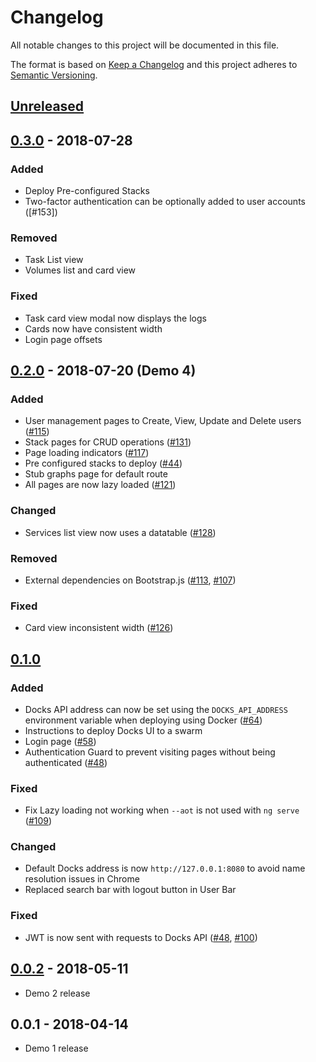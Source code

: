 # Changelog
All notable changes to this project will be documented in this file.

The format is based on [Keep a Changelog](http://keepachangelog.com/en/1.0.0/)
and this project adheres to [Semantic Versioning](http://semver.org/spec/v2.0.0.html).

## [Unreleased]

## [0.3.0] - 2018-07-28
### Added
- Deploy Pre-configured Stacks
- Two-factor authentication can be optionally added to user accounts ([#153])

### Removed
- Task List view
- Volumes list and card view

### Fixed
- Task card view modal now displays the logs
- Cards now have consistent width
- Login page offsets

## [0.2.0] - 2018-07-20 (Demo 4)
### Added
- User management pages to Create, View, Update and Delete users ([#115])
- Stack pages for CRUD operations ([#131])
- Page loading indicators ([#117])
- Pre configured stacks to deploy ([#44])
- Stub graphs page for default route
- All pages are now lazy loaded ([#121])

### Changed
- Services list view now uses a datatable ([#128])

### Removed
- External dependencies on Bootstrap.js ([#113], [#107])

### Fixed
- Card view inconsistent width ([#126])

## [0.1.0]
### Added
- Docks API address can now be set using the `DOCKS_API_ADDRESS` environment variable when deploying using Docker ([#64])
- Instructions to deploy Docks UI to a swarm
- Login page ([#58])
- Authentication Guard to prevent visiting pages without being authenticated ([#48])

### Fixed
- Fix Lazy loading not working when `--aot` is not used with `ng serve` ([#109])

### Changed
- Default Docks address is now `http://127.0.0.1:8080` to avoid name resolution issues in Chrome
- Replaced search bar with logout button in User Bar

### Fixed
- JWT is now sent with requests to Docks API ([#48], [#100])

## [0.0.2] - 2018-05-11
- Demo 2 release

## 0.0.1 - 2018-04-14
- Demo 1 release

[Unreleased]: https://github.com/TripleParity/docks-ui/compare/0.3.0...HEAD
[0.3.0]: https://github.com/TripleParity/docks-ui/compare/0.2.0...0.3.0
[0.2.0]: https://github.com/TripleParity/docks-ui/compare/0.1.0...0.2.0
[0.1.0]: https://github.com/TripleParity/docks-ui/compare/0.0.2...0.1.0
[0.0.2]: https://github.com/TripleParity/docks-ui/compare/0.0.1...0.0.2

<!-- Generated using https://github.com/egeldenhuys/changelog-issues -->
[#131]: https://github.com/TripleParity/docks-ui/issues/131
[#128]: https://github.com/TripleParity/docks-ui/issues/128
[#126]: https://github.com/TripleParity/docks-ui/issues/126
[#121]: https://github.com/TripleParity/docks-ui/issues/121
[#117]: https://github.com/TripleParity/docks-ui/issues/117
[#115]: https://github.com/TripleParity/docks-ui/issues/115
[#113]: https://github.com/TripleParity/docks-ui/issues/113
[#109]: https://github.com/TripleParity/docks-ui/issues/109
[#107]: https://github.com/TripleParity/docks-ui/issues/107
[#100]: https://github.com/TripleParity/docks-ui/issues/100
[#64]: https://github.com/TripleParity/docks-ui/issues/64
[#58]: https://github.com/TripleParity/docks-ui/issues/58
[#48]: https://github.com/TripleParity/docks-ui/issues/48
[#44]: https://github.com/TripleParity/docks-ui/issues/44

